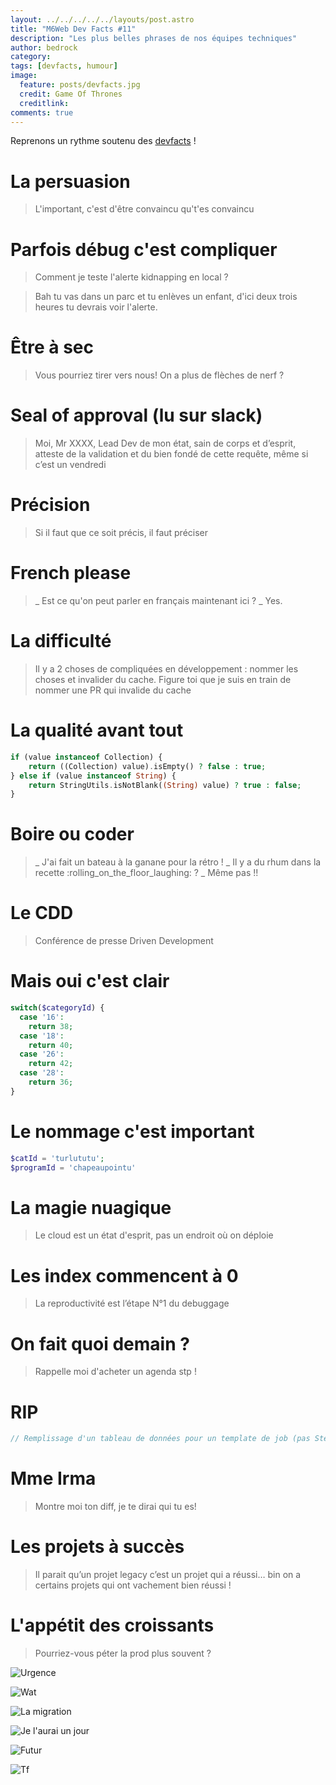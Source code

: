 ```yaml
---
layout: ../../../../../layouts/post.astro
title: "M6Web Dev Facts #11"
description: "Les plus belles phrases de nos équipes techniques"
author: bedrock  
category: 
tags: [devfacts, humour]
image:
  feature: posts/devfacts.jpg
  credit: Game Of Thrones
  creditlink: 
comments: true  
---
```


Reprenons un rythme soutenu des [devfacts](/tags/#devfacts) !

# La persuasion
> L'important, c'est d'être convaincu qu't'es convaincu

# Parfois débug c'est compliquer
> Comment je teste l'alerte kidnapping en local ?
 
> Bah tu vas dans un parc et tu enlèves un enfant, d'ici deux trois heures tu devrais voir l'alerte.

# Être à sec
> Vous pourriez tirer vers nous! On a plus de flèches de nerf ?

# Seal of approval (lu sur slack)
> Moi, Mr XXXX, Lead Dev de mon état, sain de corps et d’esprit, atteste de la validation et du bien fondé de cette requête, même si c’est un vendredi

# Précision
> Si il faut que ce soit précis, il faut préciser

# French please
> _ Est ce qu'on peut parler en français maintenant ici ?
> _ Yes.

# La difficulté
>Il y a 2 choses de compliquées en développement : nommer les choses et invalider du cache.
> Figure toi que je suis en train de nommer une PR qui invalide du cache

# La qualité avant tout

```php
if (value instanceof Collection) {
    return ((Collection) value).isEmpty() ? false : true;
} else if (value instanceof String) {
    return StringUtils.isNotBlank((String) value) ? true : false;
}
```

# Boire ou coder
> _ J'ai fait un bateau à la ganane pour la rétro !
> _ Il y a du rhum dans la recette :rolling_on_the_floor_laughing: ?
> _ Même pas !!

# Le CDD
> Conférence de presse Driven Development

# Mais oui c'est clair
```php
switch($categoryId) {
  case '16':
    return 38;
  case '18':
    return 40;
  case '26':
    return 42;
  case '28':
    return 36;
}
```

# Le nommage c'est important

```php
$catId = 'turlututu';
$programId = 'chapeaupointu'
```

# La magie nuagique

> Le cloud est un état d'esprit, pas un endroit où on déploie

# Les index commencent à 0

> La reproductivité est l’étape N°1 du debuggage

# On fait quoi demain ?

> Rappelle moi d'acheter un agenda stp !

# RIP

```php
// Remplissage d'un tableau de données pour un template de job (pas Steve, il est mort)
```

# Mme Irma
> Montre moi ton diff, je te dirai qui tu es!

# Les projets à succès
> Il parait qu’un projet legacy c’est un projet qui a réussi… bin on a certains projets qui ont vachement bien réussi !

# L'appétit des croissants
> Pourriez-vous péter la prod plus souvent ? 


![Urgence](./37cycv.jpg)

![Wat](./37cygl.jpg)

![La migration](./38ig7z.jpg)

![Je l'aurai un jour](./38ig77.jpg)

![Futur](./38igjr.jpg)

![Tf](./38igr8.jpg)
